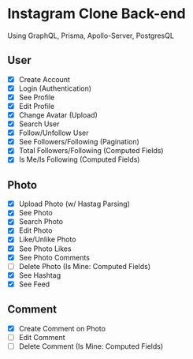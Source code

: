 # Instagram Clone Back-end

Using GraphQL, Prisma, Apollo-Server, PostgresQL

## User

- [x] Create Account
- [x] Login (Authentication)
- [x] See Profile
- [x] Edit Profile
- [x] Change Avatar (Upload)
- [x] Search User
- [x] Follow/Unfollow User
- [x] See Followers/Following (Pagination)
- [x] Total Followers/Following (Computed Fields)
- [x] Is Me/Is Following (Computed Fields)

## Photo

- [x] Upload Photo (w/ Hastag Parsing)
- [x] See Photo
- [x] Search Photo
- [x] Edit Photo
- [x] Like/Unlike Photo
- [x] See Photo Likes
- [x] See Photo Comments
- [ ] Delete Photo (Is Mine: Computed Fields)
- [x] See Hashtag
- [x] See Feed

## Comment

- [x] Create Comment on Photo
- [ ] Edit Comment
- [ ] Delete Comment (Is Mine: Computed Fields)
